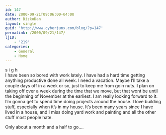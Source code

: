 ```yaml
---
id: 147
date: 2000-09-21T09:06:00-04:00
author: DizkoDan
layout: single
guid: 'http://www.cyberjunx.com/blog/?p=147'
permalink: /2000/09/21/147/
ljID:
    - '219'
categories:
    - General
    - Home
---
```


s i g h  
I have been so bored with work lately. I have had a hard time getting anything productive done all week. I need a vacation. Maybe I’ll take a couple days off in a week or so, just to keep me from goin nuts. I plan on taking off over a week during the time that we move, but that wont be until the beginning of November at the earliest. I am really looking forward to it. I’m gonna get to spend time doing projects around the house. I love building stuff, especially when it’s in my house. It’s been many years since I have lived in a house, and I miss doing yard work and painting and all the other stuff most people hate.

Only about a month and a half to go….